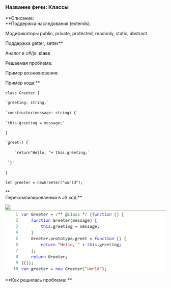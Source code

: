 ### **Название фичи: Классы**

**Описание:    
**Поддержка наследования \(extends\).

Модификаторы public, private, protected, readonly, static, abstract.

Поддержка getter, setter\*\*

Аналог в c\#/js: **class**

Решаемая проблема:

Пример возникновения:

Пример кода:\*\*

`class Greeter {`

    `greeting: string;`

    `constructor(message: string) {`

    `this.greeting = message;`

`}`

    `greet() {`

        `return"Hello, "+ this.greeting;`

     `}`

`}`

`let greeter = newGreeter("world");`

**  
Перекомпилированный в JS код:**

![](file:///C:\Users\MPCHEL~1\AppData\Local\Temp\msohtmlclip1\01\clip_image001.png)![](/assets/saimport.png)

**Как решилась проблема: **

